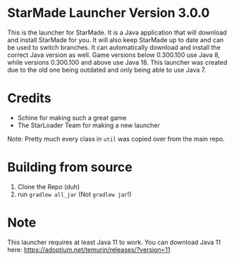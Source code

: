 # StarMade Launcher Version 3.0.0
This is the launcher for StarMade. It is a Java application that will download and install StarMade for you. It will also keep StarMade up to date and can be used to switch branches.
It can automatically download and install the correct Java version as well. Game versions below 0.300.100 use Java 8, while versions 0.300.100 and above use Java 18.
This launcher was created due to the old one being outdated and only being able to use Java 7.


# Credits
- Schine for making such a great game
- The StarLoader Team for making a new launcher

Note: Pretty much every class in `util` was copied over from the main repo.

# Building from source
1. Clone the Repo (duh)
4. run `gradlew all_jar` (Not `gradlew jar`!)

# Note
This launcher requires at least Java 11 to work.
You can download Java 11 here: https://adoptium.net/temurin/releases/?version=11
